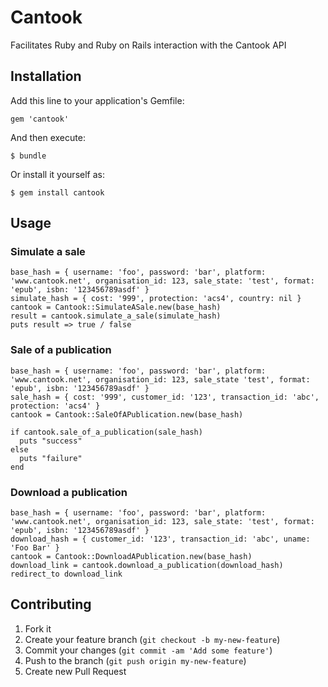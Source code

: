 # Cantook

Facilitates Ruby and Ruby on Rails interaction with the Cantook API

## Installation

Add this line to your application's Gemfile:

    gem 'cantook'

And then execute:

    $ bundle

Or install it yourself as:

    $ gem install cantook

## Usage

### Simulate a sale
	base_hash = { username: 'foo', password: 'bar', platform: 'www.cantook.net', organisation_id: 123, sale_state: 'test', format: 'epub', isbn: '123456789asdf' }
	simulate_hash = { cost: '999', protection: 'acs4', country: nil }
	cantook = Cantook::SimulateASale.new(base_hash)		
	result = cantook.simulate_a_sale(simulate_hash) 
	puts result => true / false

### Sale of a publication
	base_hash = { username: 'foo', password: 'bar', platform: 'www.cantook.net', organisation_id: 123, sale_state 'test', format: 'epub', isbn: '123456789asdf' }
	sale_hash = { cost: '999', customer_id: '123', transaction_id: 'abc', protection: 'acs4' }
	cantook = Cantook::SaleOfAPublication.new(base_hash)
	
	if cantook.sale_of_a_publication(sale_hash)
	  puts "success"
	else
	  puts "failure"
	end

### Download a publication
	base_hash = { username: 'foo', password: 'bar', platform: 'www.cantook.net', organisation_id: 123, sale_state: 'test', format: 'epub', isbn: '123456789asdf' }	
	download_hash = { customer_id: '123', transaction_id: 'abc', uname: 'Foo Bar' }	
	cantook = Cantook::DownloadAPublication.new(base_hash)	
	download_link = cantook.download_a_publication(download_hash)
	redirect_to download_link

## Contributing

1. Fork it
2. Create your feature branch (`git checkout -b my-new-feature`)
3. Commit your changes (`git commit -am 'Add some feature'`)
4. Push to the branch (`git push origin my-new-feature`)
5. Create new Pull Request
